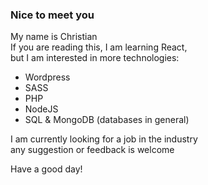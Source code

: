 
### Nice to meet you

My name is Christian     
If you are reading this, I am learning React,     
but I am interested in more technologies:

* Wordpress
* SASS
* PHP
* NodeJS
* SQL & MongoDB (databases in general)

I am currently looking for a job in the industry    
any suggestion or feedback is welcome

Have a good day!

